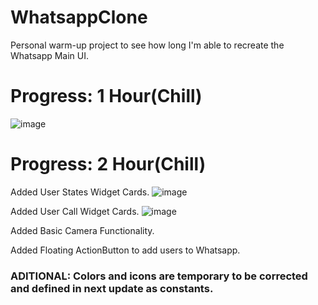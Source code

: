 # WhatsappClone

Personal warm-up project to see how long I'm able to recreate the Whatsapp Main UI.

# Progress: 1 Hour(Chill)

![image](https://user-images.githubusercontent.com/67033755/123343600-5d0b7a80-d552-11eb-8dce-5cae51dbe03b.png)

# Progress: 2 Hour(Chill)

Added User States Widget Cards.
![image](https://user-images.githubusercontent.com/67033755/126083848-6fb2e720-33b2-4f15-a5ad-62247517f8c5.png)


Added User Call Widget Cards.
![image](https://user-images.githubusercontent.com/67033755/126083844-1e9961a3-b4da-4525-b7aa-236614d91cfa.png)


Added Basic Camera Functionality.

Added Floating ActionButton to add users to Whatsapp.


### ADITIONAL: Colors and icons are temporary to be corrected and defined in next update as constants.



